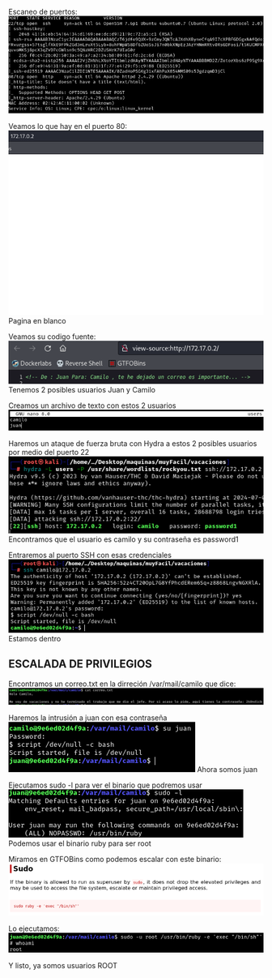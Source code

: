 Escaneo de puertos:
![](../../../Images/Pasted%20image%2020240707200817.png)

Veamos lo que hay en el puerto 80:
![](../../../Images/Pasted%20image%2020240707200934.png)
Pagina en blanco

Veamos su codigo fuente:
![](../../../Images/Pasted%20image%2020240707201006.png)
Tenemos 2 posibles usuarios Juan y Camilo

Creamos un archivo de texto con estos 2 usuarios
![](../../../Images/Pasted%20image%2020240707201151.png)


Haremos un ataque de fuerza bruta con Hydra a estos 2 posibles usuarios por medio del puerto 22
![](../../../Images/Pasted%20image%2020240707201248.png)
Encontramos que el usuario es camilo y su contraseña es password1

Entraremos al puerto SSH con esas credenciales
![](../../../Images/Pasted%20image%2020240707201449.png)
Estamos dentro

## ESCALADA DE PRIVILEGIOS

Encontramos un correo.txt en la dirreción /var/mail/camilo que dice:
![](../../../Images/Pasted%20image%2020240707201808.png)

Haremos la intrusión a juan con esa contraseña 
![](../../../Images/Pasted%20image%2020240707201908.png)
Ahora somos juan

Ejecutamos sudo -l para ver el binario que podremos usar 
![](../../../Images/Pasted%20image%2020240707201945.png)
Podemos usar el binario ruby para ser root

Miramos en GTFOBins como podemos escalar con este binario:
![](../../../Images/Pasted%20image%2020240707202020.png)

Lo ejecutamos:
![](../../../Images/Pasted%20image%2020240707202109.png)

Y listo, ya somos usuarios ROOT 


